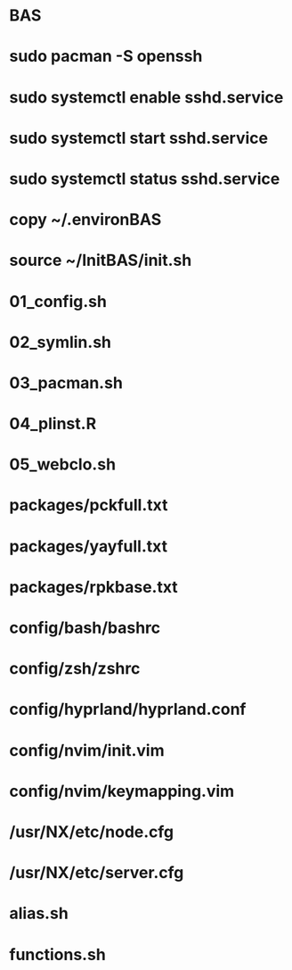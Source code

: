 # BAS
# sudo pacman -S openssh 
# sudo systemctl enable sshd.service
# sudo systemctl start sshd.service
# sudo systemctl status sshd.service
# copy ~/.environBAS
# source ~/InitBAS/init.sh

# 01_config.sh
# 02_symlin.sh
# 03_pacman.sh
# 04_plinst.R
# 05_webclo.sh

# packages/pckfull.txt
# packages/yayfull.txt
# packages/rpkbase.txt

# config/bash/bashrc
# config/zsh/zshrc
# config/hyprland/hyprland.conf
# config/nvim/init.vim
# config/nvim/keymapping.vim
# /usr/NX/etc/node.cfg
# /usr/NX/etc/server.cfg

# alias.sh
# functions.sh
